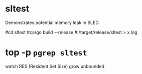 # sltest
Demonstrates potential memory leak in SLED.


  #cd sltest 
  #cargo build --release 
  #./target/release/sltest > x.log
  # top -p `pgrep sltest`

watch RES (Resident Set Size) grow unbounded
